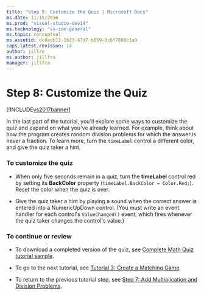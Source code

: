 ```yaml
---
title: "Step 8: Customize the Quiz | Microsoft Docs"
ms.date: 11/15/2016
ms.prod: "visual-studio-dev14"
ms.technology: "vs-ide-general"
ms.topic: conceptual
ms.assetid: dc8edb13-1b23-47d7-b859-8c6f7888c1a9
caps.latest.revision: 14
author: jillre
ms.author: jillfra
manager: jillfra
---
```

# Step 8: Customize the Quiz
[!INCLUDE[vs2017banner](../includes/vs2017banner.md)]

In the last part of the tutorial, you'll explore some ways to customize the quiz and expand on what you've already learned. For example, think about how the program creates random division problems for which the answer is never a fraction. To learn more, turn the `timeLabel` control a different color, and give the quiz taker a hint.

### To customize the quiz

- When only five seconds remain in a quiz, turn the **timeLabel** control red by setting its **BackColor** property (`timeLabel.BackColor = Color.Red;`). Reset the color when the quiz is over.

- Give the quiz taker a hint by playing a sound when the correct answer is entered into a NumericUpDown control. (You must write an event handler for each control's `ValueChanged()` event, which fires whenever the quiz taker changes the control's value.)

### To continue or review

- To download a completed version of the quiz, see [Complete Math Quiz tutorial sample](https://docs.microsoft.com/samples/browse/-samples).

- To go to the next tutorial, see [Tutorial 3: Create a Matching Game](../ide/tutorial-3-create-a-matching-game.md).

- To return to the previous tutorial step, see [Step 7: Add Multiplication and Division Problems](../ide/step-7-add-multiplication-and-division-problems.md).
